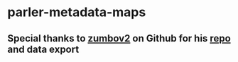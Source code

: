 # parler-metadata-maps

## Special thanks to [zumbov2](https://github.com/zumbov2) on Github for his [repo](https://github.com/zumbov2/parler-video-metadata) and data export
